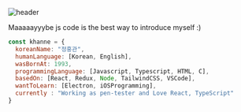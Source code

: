 ![header](https://capsule-render.vercel.app/api?type=waving&color=3545FE&height=300&section=header&text=IwannabeRealnerD's%20git&fontColor=ffffff&fontSize=60)

Maaaaayyybe js code is the best way to introduce myself :)

```javascript
const khanne = {
  koreanName: "정홍관",
  humanLanguage: [Korean, English],
  wasBornAt: 1993,
  programmingLanguage: [Javascript, Typescript, HTML, C],
  basedOn: [React, Redux, Node, TailwindCSS, VSCode],
  wantToLearn: [Electron, iOSProgramming],
  currently : "Working as pen-tester and Love React, TypeScript"
}
```
